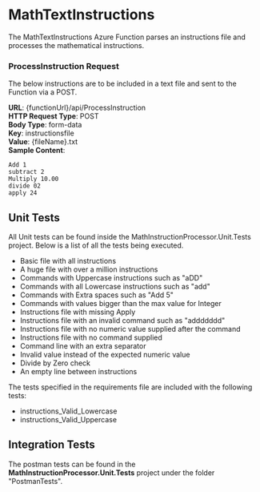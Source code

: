 # MathTextInstructions

The MathTextInstructions Azure Function parses an instructions file and processes the mathematical instructions. 

### ProcessInstruction Request

The below instructions are to be included in a text file and sent to the Function via a POST.

**URL**: {functionUrl}/api/ProcessInstruction  
**HTTP Request Type**: POST  
**Body Type**: form-data  
**Key**: instructionsfile  
**Value**: {fileName}.txt  
**Sample Content**:  

`Add 1`  
`subtract 2`  
`Multiply 10.00`  
`divide 02`  
`apply 24`  

## Unit Tests

All Unit tests can be found inside the MathInstructionProcessor.Unit.Tests project. Below is a list of all the tests being executed.

- Basic file with all instructions
- A huge file with over a million instructions
- Commands with Uppercase instructions such as "aDD"
- Commands with all Lowercase instructions such as "add"
- Commands with Extra spaces such as "Add       5"
- Commands with values bigger than the max value for Integer
- Instructions file with missing Apply
- Instructions file with an invalid command such as "addddddd"
- Instructions file with no numeric value supplied after the command
- Instructions file with no command supplied
- Command line with an extra separator
- Invalid value instead of the expected numeric value
- Divide by Zero check
- An empty line between instructions

The tests specified in the requirements  file are included with the following tests:

- instructions_Valid_Lowercase
- instructions_Valid_Uppercase

## Integration Tests

The postman tests can be found in the **MathInstructionProcessor.Unit.Tests** project under the folder "PostmanTests".

